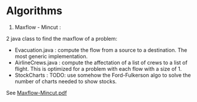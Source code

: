 # Algorithms

1. Maxflow - Mincut :  

2 java class to find the maxflow of a problem: 
 - Evacuation.java : compute the flow from a source to a destination. The most generic implementation.
 - AirlineCrews.java : compute the affectation of a list of crews to a list of flight. This is optimized for a problem with each flow with a size of 1. 
 - StockCharts : TODO: use somehow the Ford-Fulkerson algo to solve the number of charts needed to show stocks.  
 
  See [Maxflow-Mincut.pdf](src/resources/Maxflow-Mincut.pdf)
  